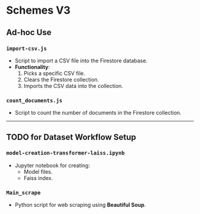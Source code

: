 # Schemes V3

## Ad-hoc Use

### `import-csv.js`
- Script to import a CSV file into the Firestore database.
- **Functionality**:
  1. Picks a specific CSV file.
  2. Clears the Firestore collection.
  3. Imports the CSV data into the collection.

### `count_documents.js`
- Script to count the number of documents in the Firestore collection.

---

## TODO for Dataset Workflow Setup

### `model-creation-transformer-laiss.ipynb`
- Jupyter notebook for creating:
  - Model files.
  - Faiss index.

### `Main_scrape`
- Python script for web scraping using **Beautiful Soup**.
